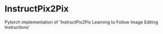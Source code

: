 # InstructPix2Pix
Pytorch implementation of 'InstructPix2Pix Learning to Follow Image Editing Instructions'
